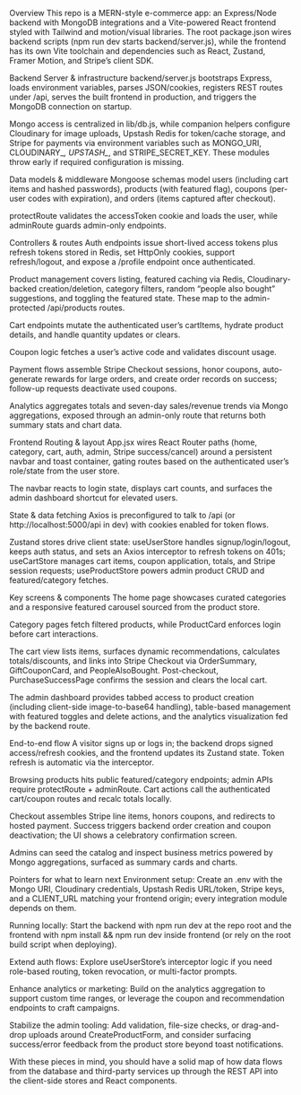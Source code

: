 Overview
This repo is a MERN-style e-commerce app: an Express/Node backend with MongoDB integrations and a Vite-powered React frontend styled with Tailwind and motion/visual libraries. The root package.json wires backend scripts (npm run dev starts backend/server.js), while the frontend has its own Vite toolchain and dependencies such as React, Zustand, Framer Motion, and Stripe’s client SDK.

Backend
Server & infrastructure
backend/server.js bootstraps Express, loads environment variables, parses JSON/cookies, registers REST routes under /api, serves the built frontend in production, and triggers the MongoDB connection on startup.

Mongo access is centralized in lib/db.js, while companion helpers configure Cloudinary for image uploads, Upstash Redis for token/cache storage, and Stripe for payments via environment variables such as MONGO_URI, CLOUDINARY_*, UPSTASH_*, and STRIPE_SECRET_KEY. These modules throw early if required configuration is missing.

Data models & middleware
Mongoose schemas model users (including cart items and hashed passwords), products (with featured flag), coupons (per-user codes with expiration), and orders (items captured after checkout).

protectRoute validates the accessToken cookie and loads the user, while adminRoute guards admin-only endpoints.

Controllers & routes
Auth endpoints issue short-lived access tokens plus refresh tokens stored in Redis, set HttpOnly cookies, support refresh/logout, and expose a /profile endpoint once authenticated.

Product management covers listing, featured caching via Redis, Cloudinary-backed creation/deletion, category filters, random “people also bought” suggestions, and toggling the featured state. These map to the admin-protected /api/products routes.

Cart endpoints mutate the authenticated user’s cartItems, hydrate product details, and handle quantity updates or clears.

Coupon logic fetches a user’s active code and validates discount usage.

Payment flows assemble Stripe Checkout sessions, honor coupons, auto-generate rewards for large orders, and create order records on success; follow-up requests deactivate used coupons.

Analytics aggregates totals and seven-day sales/revenue trends via Mongo aggregations, exposed through an admin-only route that returns both summary stats and chart data.

Frontend
Routing & layout
App.jsx wires React Router paths (home, category, cart, auth, admin, Stripe success/cancel) around a persistent navbar and toast container, gating routes based on the authenticated user’s role/state from the user store.

The navbar reacts to login state, displays cart counts, and surfaces the admin dashboard shortcut for elevated users.

State & data fetching
Axios is preconfigured to talk to /api (or http://localhost:5000/api in dev) with cookies enabled for token flows.

Zustand stores drive client state: useUserStore handles signup/login/logout, keeps auth status, and sets an Axios interceptor to refresh tokens on 401s; useCartStore manages cart items, coupon application, totals, and Stripe session requests; useProductStore powers admin product CRUD and featured/category fetches.

Key screens & components
The home page showcases curated categories and a responsive featured carousel sourced from the product store.

Category pages fetch filtered products, while ProductCard enforces login before cart interactions.

The cart view lists items, surfaces dynamic recommendations, calculates totals/discounts, and links into Stripe Checkout via OrderSummary, GiftCouponCard, and PeopleAlsoBought. Post-checkout, PurchaseSuccessPage confirms the session and clears the local cart.

The admin dashboard provides tabbed access to product creation (including client-side image-to-base64 handling), table-based management with featured toggles and delete actions, and the analytics visualization fed by the backend route.

End-to-end flow
A visitor signs up or logs in; the backend drops signed access/refresh cookies, and the frontend updates its Zustand state. Token refresh is automatic via the interceptor.

Browsing products hits public featured/category endpoints; admin APIs require protectRoute + adminRoute. Cart actions call the authenticated cart/coupon routes and recalc totals locally.

Checkout assembles Stripe line items, honors coupons, and redirects to hosted payment. Success triggers backend order creation and coupon deactivation; the UI shows a celebratory confirmation screen.

Admins can seed the catalog and inspect business metrics powered by Mongo aggregations, surfaced as summary cards and charts.

Pointers for what to learn next
Environment setup: Create an .env with the Mongo URI, Cloudinary credentials, Upstash Redis URL/token, Stripe keys, and a CLIENT_URL matching your frontend origin; every integration module depends on them.

Running locally: Start the backend with npm run dev at the repo root and the frontend with npm install && npm run dev inside frontend (or rely on the root build script when deploying).

Extend auth flows: Explore useUserStore’s interceptor logic if you need role-based routing, token revocation, or multi-factor prompts.

Enhance analytics or marketing: Build on the analytics aggregation to support custom time ranges, or leverage the coupon and recommendation endpoints to craft campaigns.

Stabilize the admin tooling: Add validation, file-size checks, or drag-and-drop uploads around CreateProductForm, and consider surfacing success/error feedback from the product store beyond toast notifications.

With these pieces in mind, you should have a solid map of how data flows from the database and third-party services up through the REST API into the client-side stores and React components.
